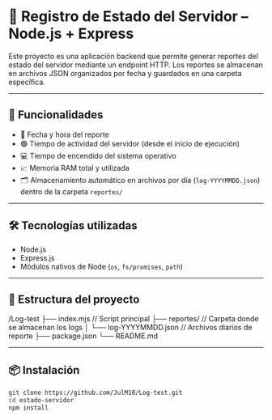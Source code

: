 # 📡 Registro de Estado del Servidor – Node.js + Express

Este proyecto es una aplicación backend que permite generar reportes del estado del servidor mediante un endpoint HTTP. Los reportes se almacenan en archivos JSON organizados por fecha y guardados en una carpeta específica.

---

## 🚀 Funcionalidades

- 📅 Fecha y hora del reporte
- 🟢 Tiempo de actividad del servidor (desde el inicio de ejecución)
- 💻 Tiempo de encendido del sistema operativo
- 📈 Memoria RAM total y utilizada
- 🗂️ Almacenamiento automático en archivos por día (`log-YYYYMMDD.json`) dentro de la carpeta `reportes/`

---

## 🛠️ Tecnologías utilizadas

- Node.js
- Express.js
- Módulos nativos de Node (`os`, `fs/promises`, `path`)

---

## 📂 Estructura del proyecto

/Log-test
├── index.mjs // Script principal
├── reportes/ // Carpeta donde se almacenan los logs
│ └── log-YYYYMMDD.json // Archivos diarios de reporte
├── package.json
└── README.md


---

## 📦 Instalación

```bash
git clone https://github.com/JulM10/Log-test.git
cd estado-servidor
npm install

